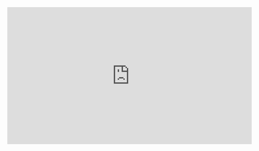 <iframe width="560" height="315" src="https://www.youtube.com/embed/V6DQT_se710?si=6GYDjhk1dOLV1eti&amp;start=220" title="YouTube video player" frameborder="0" allow="accelerometer; autoplay; clipboard-write; encrypted-media; gyroscope; picture-in-picture; web-share" referrerpolicy="strict-origin-when-cross-origin" allowfullscreen></iframe>
